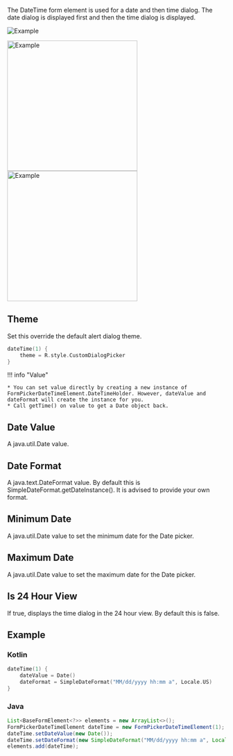 The DateTime form element is used for a date and then time dialog. The date dialog is displayed first and then the time dialog is displayed.

![Example](../../images/DateTime.PNG)

<img src="../../images/Date2.PNG" alt="Example" width="300px"/>

<img src="../../images/Time2.PNG" alt="Example" width="300px"/>

## Theme

Set this override the default alert dialog theme.

```kotlin
dateTime(1) {
    theme = R.style.CustomDialogPicker
}
```

!!! info "Value"

    * You can set value directly by creating a new instance of FormPickerDateTimeElement.DateTimeHolder. However, dateValue and dateFormat will create the instance for you.
    * Call getTime() on value to get a Date object back.

## Date Value

A java.util.Date value.

## Date Format

A java.text.DateFormat value. By default this is SimpleDateFormat.getDateInstance(). It is advised to provide your own format.

## Minimum Date

A java.util.Date value to set the minimum date for the Date picker.

## Maximum Date

A java.util.Date value to set the maximum date for the Date picker.

## Is 24 Hour View

If true, displays the time dialog in the 24 hour view. By default this is false.

## Example

### Kotlin

```kotlin
dateTime(1) {
    dateValue = Date()
    dateFormat = SimpleDateFormat("MM/dd/yyyy hh:mm a", Locale.US)
}
```

### Java

```java
List<BaseFormElement<?>> elements = new ArrayList<>();
FormPickerDateTimeElement dateTime = new FormPickerDateTimeElement(1);
dateTime.setDateValue(new Date());
dateTime.setDateFormat(new SimpleDateFormat("MM/dd/yyyy hh:mm a", Locale.US));
elements.add(dateTime);
```

